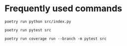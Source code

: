 # Frequently used commands

`poetry run python src/index.py`

`poetry run pytest src`

`poetry run coverage run --branch -m pytest src`